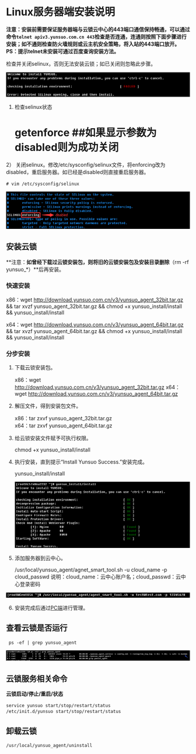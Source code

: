 # Linux服务器端安装说明
**注意：安装前需要保证服务器端与云锁云中心的443端口通信保持畅通，可以通过命令`telnet apiv3.yunsuo.com.cn 443`检查是否连通，连通则按照下面步骤进行安装；如不通则检查防火墙规则或云主机安全策略，将入站的443端口放开。PS：提示telnet未安装可通过百度查询安装方法。**

检查并关闭selinux，否则无法安装云锁；如已关闭则忽略此步骤。

![](/assets/Linux_install_0.png)

1) 检查selinux状态
    
    # getenforce ##如果显示参数为disabled则为成功关闭
    
2） 关闭selinux。修改/etc/sysconfig/selinux文件，将enforcing改为disabled，重启服务器。如已经是disabled则直接重启服务器。
    
    # vim /etc/sysconfig/selinux

![](/assets/Linux_install_1.png)

## 安装云锁

**注意：**如曾经下载过云锁安装包，则将旧的云锁安装包及安装目录删除**（rm -rf yunsuo_*）**后再安装。

### 快速安装

x86：wget http://download.yunsuo.com.cn/v3/yunsuo_agent_32bit.tar.gz && tar xvzf yunsuo_agent_32bit.tar.gz && chmod +x yunsuo_install/install && yunsuo_install/install

x64：wget http://download.yunsuo.com.cn/v3/yunsuo_agent_64bit.tar.gz && tar xvzf yunsuo_agent_64bit.tar.gz && chmod +x yunsuo_install/install && yunsuo_install/install

### 分步安装

1. 下载云锁安装包。
    
   x86：wget http://download.yunsuo.com.cn/v3/yunsuo_agent_32bit.tar.gz
   x64：wget http://download.yunsuo.com.cn/v3/yunsuo_agent_64bit.tar.gz

2. 解压文件，得到安装包文件。

   x86：tar zxvf yunsuo_agent_32bit.tar.gz     
   x64：tar zxvf yunsuo_agent_64bit.tar.gz
   
3. 给云锁安装文件赋予可执行权限。

   chmod +x yunsuo_install/install

4. 执行安装，直到提示“Install Yunsuo Success.”安装完成。
    
    yunsuo_install/install
 
    ![](/assets/Linux_install_2.png)
 
5. 添加服务器到云中心。

    /usr/local/yunsuo_agent/agnet_smart_tool.sh -u cloud_name -p cloud_passwd
    说明：cloud_name：云中心账户名；cloud_passwd：云中心登录密码

  ![](/assets/f0105.png)

6. 安装完成后通过[PC端](http://help.yunsuo.com.cn/guide/PC_inst.html)进行管理。

## 查看云锁是否运行
   
     ps -ef | grep yunsuo_agent

![](/assets/Linux_install_3.png)
## 云锁服务相关命令 

**云锁启动/停止/重启/状态**

    service yunsuo start/stop/restart/status
    /etc/init.d/yunsuo start/stop/restart/status

## 卸载云锁

    /usr/local/yunsuo_agent/uninstall